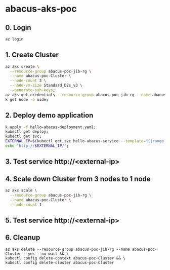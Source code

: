 # abacus-aks-poc
## 0. Login
```sh
az login
```
## 1. Create Cluster
```sh
az aks create \
  --resource-group abacus-poc-jib-rg \
  --name abacus-poc-Cluster \
  --node-count 3 \
  --node-vm-size Standard_D2s_v3 \
  --generate-ssh-keys;
az aks get-credentials --resource-group abacus-poc-jib-rg --name abacus-poc-Cluster;
k get node -o wide;
```
## 2. Deploy demo application
```sh
k apply -f hello-abacus-deployment.yaml;
kubectl get deploy;
kubectl get svc;
EXTERNAL_IP=$(kubectl get svc hello-abacus-service --template="{{range .status.loadBalancer.ingress}}{{.ip}}{{end}}")
echo "http://$EXTERNAL_IP/";
```
## 3. Test service http://\<external-ip\>
## 4. Scale down Cluster from 3 nodes to 1 node
```sh
az aks scale \
  --resource-group abacus-poc-jib-rg \
  --name abacus-poc-Cluster \
  --node-count 1
```
## 5. Test service http://\<external-ip\>
## 6. Cleanup
```
az aks delete --resource-group abacus-poc-jib-rg --name abacus-poc-Cluster --yes --no-wait && \
kubectl config delete-context abacus-poc-Cluster && \
kubectl config delete-cluster abacus-poc-Cluster
```